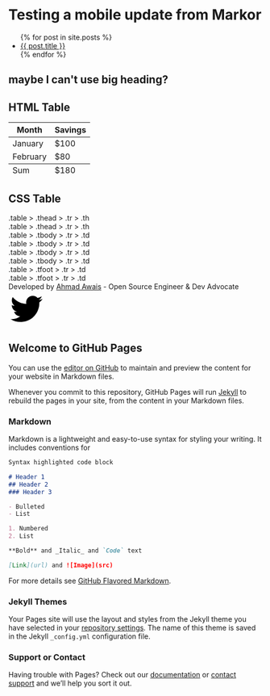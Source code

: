 # Testing a mobile update from Markor

<ul>
  {% for post in site.posts %}
    <li>
      <a href="{{ post.url }}">{{ post.title }}</a>
    </li>
  {% endfor %}
</ul>

## maybe I can't use big heading?

<div class="aa_htmlTable"> <h2 class="aa_h2">HTML Table</h2> <table> <thead> <tr> <th>Month</th> <th>Savings</th> </tr> </thead> <tbody> <tr> <td>January</td> <td>$100</td> </tr> <tr> <td>February</td> <td>$80</td> </tr> </tbody> <tfoot> <tr> <td>Sum</td> <td>$180</td> </tr> </tfoot> </table> </div> <div class="aa_css"> <h2 class="aa_h2">CSS Table</h2> <div class="table"> <div class="thead"> <div class="tr"> <div class="th">.table > .thead > .tr > .th</div> <div class="th">.table > .thead > .tr > .th</div> </div> </div> <div class="tbody"> <div class="tr"> <div class="td"> .table > .tbody > .tr > .td </div> <div class="td"> .table > .tbody > .tr > .td </div> </div> <div class="tr"> <div class="td"> .table > .tbody > .tr > .td </div> <div class="td"> .table > .tbody > .tr > .td </div> </div> </div> <div class="tfoot"> <div class="tr"> <div class="td"> .table > .tfoot > .tr > .td </div> <div class="td"> .table > .tfoot > .tr > .td </div> </div> </div> </div> <div class="ahmadawais"> Developed by <a href="http://AhmadAwais.com/about" target="_top">Ahmad Awais</a> - Open Source Engineer & Dev Advocate </div> </div> <!-- Follow me on Twitter --> <a class="twitter" target="_top" href="https://twitter.com/MrAhmadAwais"><svg xmlns="http://www.w3.org/2000/svg" width="72" height="72" viewBox="0 0 72 72"><path d="M67.812 16.141a26.246 26.246 0 0 1-7.519 2.06 13.134 13.134 0 0 0 5.756-7.244 26.127 26.127 0 0 1-8.313 3.176A13.075 13.075 0 0 0 48.182 10c-7.229 0-13.092 5.861-13.092 13.093 0 1.026.118 2.021.338 2.981-10.885-.548-20.528-5.757-26.987-13.679a13.048 13.048 0 0 0-1.771 6.581c0 4.542 2.312 8.551 5.824 10.898a13.048 13.048 0 0 1-5.93-1.638c-.002.055-.002.11-.002.162 0 6.345 4.513 11.638 10.504 12.84a13.177 13.177 0 0 1-3.449.457c-.846 0-1.667-.078-2.465-.231 1.667 5.2 6.499 8.986 12.23 9.09a26.276 26.276 0 0 1-16.26 5.606A26.21 26.21 0 0 1 4 55.976a37.036 37.036 0 0 0 20.067 5.882c24.083 0 37.251-19.949 37.251-37.249 0-.566-.014-1.134-.039-1.694a26.597 26.597 0 0 0 6.533-6.774z"></path></svg></a> 



## Welcome to GitHub Pages

You can use the [editor on GitHub](https://github.com/maxtkc/testjekyll/edit/master/index.md) to maintain and preview the content for your website in Markdown files.

Whenever you commit to this repository, GitHub Pages will run [Jekyll](https://jekyllrb.com/) to rebuild the pages in your site, from the content in your Markdown files.

### Markdown

Markdown is a lightweight and easy-to-use syntax for styling your writing. It includes conventions for

```markdown
Syntax highlighted code block

# Header 1
## Header 2
### Header 3

- Bulleted
- List

1. Numbered
2. List

**Bold** and _Italic_ and `Code` text

[Link](url) and ![Image](src)
```

For more details see [GitHub Flavored Markdown](https://guides.github.com/features/mastering-markdown/).

### Jekyll Themes

Your Pages site will use the layout and styles from the Jekyll theme you have selected in your [repository settings](https://github.com/maxtkc/testjekyll/settings). The name of this theme is saved in the Jekyll `_config.yml` configuration file.

### Support or Contact

Having trouble with Pages? Check out our [documentation](https://help.github.com/categories/github-pages-basics/) or [contact support](https://github.com/contact) and we’ll help you sort it out.